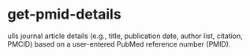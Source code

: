 # get-pmid-details
ulls journal article details (e.g., title, publication date, author list, citation, PMCID) based on a user-entered PubMed reference number (PMID).
